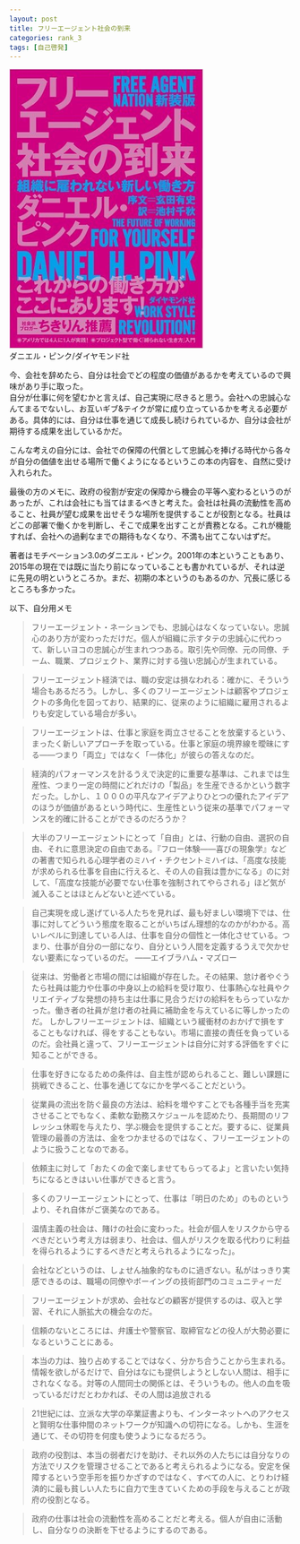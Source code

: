 ```yaml
---
layout: post
title: フリーエージェント社会の到来
categories: rank_3
tags: [自己啓発]
---
```



<div class="book"><div class="book_image"><a href="http://www.amazon.co.jp/dp/4478029296"><img src="/images/free_agent_nation.jpg"></img></a></div><div class="book_info">ダニエル・ピンク/ダイヤモンド社</div><div class="clear"></div></div>

今、会社を辞めたら、自分は社会でどの程度の価値があるかを考えているので興味があり手に取った。  
自分が仕事に何を望むかと言えば、自己実現に尽きると思う。会社への忠誠心なんてまるでないし、お互いギブ&テイクが常に成り立っているかを考える必要がある。具体的には、自分は仕事を通じて成長し続けられているか、自分は会社が期待する成果を出しているかだ。

こんな考えの自分には、会社での保障の代償として忠誠心を捧げる時代から各々が自分の価値を出せる場所で働くようになるというこの本の内容を、自然に受け入れられた。

最後の方のメモに、政府の役割が安定の保障から機会の平等へ変わるというのがあったが、これは会社にも当てはまるべきと考えた。会社は社員の流動性を高めること、社員が望む成果を出せそうな場所を提供することが役割となる。社員はどこの部署で働くかを判断し、そこで成果を出すことが責務となる。これが機能すれば、会社への過剰なまでの期待もなくなり、不満も出てこないはずだ。

著者はモチベーション3.0のダニエル・ピンク。2001年の本ということもあり、2015年の現在では既に当たり前になっていることも書かれているが、それは逆に先見の明というところか。まだ、初期の本というのもあるのか、冗長に感じるところも多かった。

以下、自分用メモ

<!--more-->

> フリーエージェント・ネーションでも、忠誠心はなくなっていない。忠誠心のあり方が変わっただけだ。個人が組織に示すタテの忠誠心に代わって、新しいヨコの忠誠心が生まれつつある。取引先や同僚、元の同僚、チーム、職業、プロジェクト、業界に対する強い忠誠心が生まれている。

> フリーエージェント経済では、職の安定は損なわれる：確かに、そういう場合もあるだろう。しかし、多くのフリーエージェントは顧客やプロジェクトの多角化を図っており、結果的に、従来のように組織に雇用されるよりも安定している場合が多い。

> フリーエージェントは、仕事と家庭を両立させることを放棄するという、まったく新しいアプローチを取っている。仕事と家庭の境界線を曖昧にする——つまり「両立」ではなく「一体化」が彼らの答えなのだ。

> 経済的パフォーマンスを計るうえで決定的に重要な基準は、これまでは生産性、つまり一定の時間にどれだけの「製品」を生産できるかという数字だった。しかし、１０００の平凡なアイデアよりひとつの優れたアイデアのほうが価値があるという時代に、生産性という従来の基準でパフォーマンスを的確に計ることができるのだろうか？

> 大半のフリーエージェントにとって「自由」とは、行動の自由、選択の自由、それに意思決定の自由である。『フロー体験——喜びの現象学』などの著書で知られる心理学者のミハイ・チクセントミハイは、「高度な技能が求められる仕事を自由に行えると、その人の自我は豊かになる」のに対して、「高度な技能が必要でない仕事を強制されてやらされる」ほど気が滅入ることはほとんどないと述べている。

> 自己実現を成し遂げている人たちを見れば、最も好ましい環境下では、仕事に対してどういう態度を取ることがいちばん理想的なのかがわかる。高いレベルに到達している人は、仕事を自分の個性と一体化させている。つまり、仕事が自分の一部になり、自分という人間を定義するうえで欠かせない要素になっているのだ。 ——エイブラハム・マズロー

> 従来は、労働者と市場の間には組織が存在した。その結果、怠け者やぐうたら社員は能力や仕事の中身以上の給料を受け取り、仕事熱心な社員やクリエイティブな発想の持ち主は仕事に見合うだけの給料をもらっていなかった。働き者の社員が怠け者の社員に補助金を与えているに等しかったのだ。 しかしフリーエージェントは、組織という緩衝材のおかげで損をすることもなければ、得をすることもない。市場に直接の責任を負っているのだ。会社員と違って、フリーエージェントは自分に対する評価をすぐに知ることができる。

> 仕事を好きになるための条件は、自主性が認められること、難しい課題に挑戦できること、仕事を通じてなにかを学べることだという。

> 従業員の流出を防ぐ最良の方法は、給料を増やすことでも各種手当を充実させることでもなく、柔軟な勤務スケジュールを認めたり、長期間のリフレッシュ休暇を与えたり、学ぶ機会を提供することだ。要するに、従業員管理の最善の方法は、金をつかませるのではなく、フリーエージェントのように扱うことなのである。

> 依頼主に対して「おたくの金で楽しませてもらってるよ」と言いたい気持ちになるときはいい仕事ができると言う。

> 多くのフリーエージェントにとって、仕事は「明日のため」のものというより、それ自体がご褒美なのである。

> 温情主義の社会は、賭けの社会に変わった。社会が個人をリスクから守るべきだという考え方は弱まり、社会は、個人がリスクを取る代わりに利益を得られるようにするべきだと考えられるようになった」。

> 会社などというのは、しょせん抽象的なものに過ぎない。私がはっきり実感できるのは、職場の同僚やボーイングの技術部門のコミュニティーだ

> フリーエージェントが求め、会社などの顧客が提供するのは、収入と学習、それに人脈拡大の機会なのだ。

> 信頼のないところには、弁護士や警察官、取締官などの役人が大勢必要になるということにある。

> 本当の力は、独り占めすることではなく、分かち合うことから生まれる。情報を欲しがるだけで、自分はなにも提供しようとしない人間は、相手にされなくなる。対等の人間同士の関係とは、そういうもの。他人の血を吸っているだけだとわかれば、その人間は追放される

> 21世紀には、立派な大学の卒業証書よりも、インターネットへのアクセスと賢明な仕事仲間のネットワークが知識への切符になる。しかも、生涯を通じて、その切符を何度も使うようになるだろう。

> 政府の役割は、本当の弱者だけを助け、それ以外の人たちには自分なりの方法でリスクを管理させることであると考えられるようになる。安定を保障するという空手形を振りかざすのではなく、すべての人に、とりわけ経済的に最も貧しい人たちに自力で生きていくための手段を与えることが政府の役割となる。

> 政府の仕事は社会の流動性を高めることだと考える。個人が自由に活動し、自分なりの決断を下せるようにするのである。